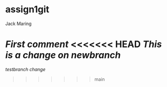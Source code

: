 # assign1git
Jack Maring

*First comment*
<<<<<<< HEAD
*This is a change on newbranch*
=======
*testbranch change*
>>>>>>> main
